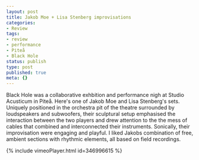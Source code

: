 ```yaml
---
layout: post
title: Jakob Moe + Lisa Stenberg improvisations
categories:
- Review
tags:
- review
- performance
- Piteå
- Black Hole
status: publish
type: post
published: true
meta: {}
---
```


Black Hole was a collaborative exhbition and performance nigh at Studio Acusticum in Piteå. Here's one of Jakob Moe and Lisa Stenberg's sets.  Uniquely positioned in the orchestra pit of the theatre surrounded by loudspeakers and subwoofers, their sculptural setup emphasised the interaction between the two players and drew attention to the the mess of cables that combined and interconnected their instruments. Sonically, their improvisation were engaging and playful. I liked Jakobs combination of free, ambient sections with rhythmic elements, all based on field recordings.

{% include vimeoPlayer.html id=346996615 %}
